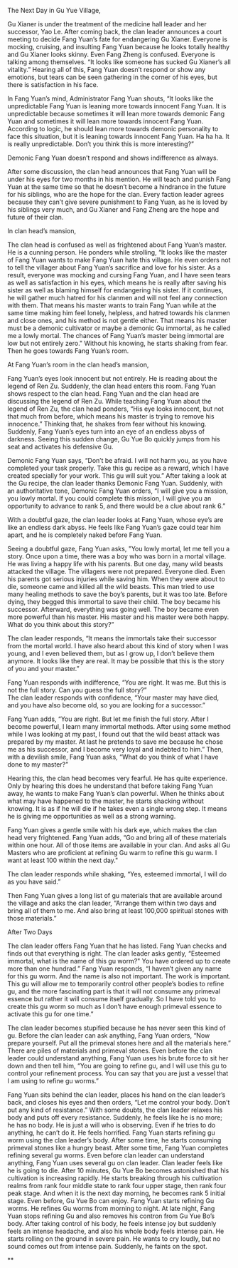 

The Next Day in Gu Yue Village,

Gu Xianer is under the treatment of the medicine hall leader and her successor, Yao Le. After coming back, the clan leader announces a court meeting to decide Fang Yuan’s fate for endangering Gu Xianer. Everyone is mocking, cruising, and insulting Fang Yuan because he looks totally healthy and Gu Xianer looks skinny. Even Fang Zheng is confused. Everyone is talking among themselves. “It looks like someone has sucked Gu Xianer’s all vitality.” Hearing all of this, Fang Yuan doesn’t respond or show any emotions, but tears can be seen gathering in the corner of his eyes, but there is satisfaction in his face. 

In Fang Yuan’s mind, Administrator Fang Yuan shouts, “It looks like the unpredictable Fang Yuan is leaning more towards innocent Fang Yuan. It is unpredictable because sometimes it will lean more towards demonic Fang Yuan and sometimes it will lean more towards innocent Fang Yuan. According to logic, he should lean more towards demonic personality to face this situation, but it is leaning towards innocent Fang Yuan. Ha ha ha. It is really unpredictable. Don’t you think this is more interesting?”

Demonic Fang Yuan doesn’t respond and shows indifference as always.

After some discussion, the clan head announces that Fang Yuan will be under his eyes for two months in his mention. He will teach and punish Fang Yuan at the same time so that he doesn’t become a hindrance in the future for his siblings, who are the hope for the clan. Every faction leader agrees because they can’t give severe punishment to Fang Yuan, as he is loved by his siblings very much, and Gu Xianer and Fang Zheng are the hope and future of their clan.

  

In clan head’s mansion,

The clan head is confused as well as frightened about Fang Yuan’s master. He is a cunning person. He ponders while strolling, “It looks like the master of Fang Yuan wants to make Fang Yuan hate this village. He even orders not to tell the villager about Fang Yuan’s sacrifice and love for his sister. As a result, everyone was mocking and cursing Fang Yuan, and I have seen tears as well as satisfaction in his eyes, which means he is really after saving his sister as well as blaming himself for endangering his sister. If it continues, he will gather much hatred for his clanmen and will not feel any connection with them. That means his master wants to train Fang Yuan while at the same time making him feel lonely, helpless, and hatred towards his clanmen and close ones, and his method is not gentle either. That means his master must be a demonic cultivator or maybe a demonic Gu immortal, as he called me a lowly mortal. The chances of Fang Yuan’s master being immortal are low but not entirely zero." Without his knowing, he starts shaking from fear. Then he goes towards Fang Yuan’s room.

  

At Fang Yuan’s room in the clan head’s mansion,

Fang Yuan’s eyes look innocent but not entirely. He is reading about the legend of Ren Zu. Suddenly, the clan head enters this room. Fang Yuan shows respect to the clan head. Fang Yuan and the clan head are discussing the legend of Ren Zu. While teaching Fang Yuan about the legend of Ren Zu, the clan head ponders, “His eye looks innocent, but not that much from before, which means his master is trying to remove his innocence.” Thinking that, he shakes from fear without his knowing. Suddenly, Fang Yuan’s eyes turn into an eye of an endless abyss of darkness. Seeing this sudden change, Gu Yue Bo quickly jumps from his seat and activates his defensive Gu. 

Demonic Fang Yuan says, “Don’t be afraid. I will not harm you, as you have completed your task properly. Take this gu recipe as a reward, which I have created specially for your work. This gu will suit you.” After taking a look at the Gu recipe, the clan leader thanks Demonic Fang Yuan. Suddenly, with an authoritative tone, Demonic Fang Yuan orders, “I will give you a mission, you lowly mortal. If you could complete this mission, I will give you an opportunity to advance to rank 5, and there would be a clue about rank 6.” 

With a doubtful gaze, the clan leader looks at Fang Yuan, whose eye’s are like an endless dark abyss. He feels like Fang Yuan’s gaze could tear him apart, and he is completely naked before Fang Yuan.

Seeing a doubtful gaze, Fang Yuan asks, "You lowly mortal, let me tell you a story. Once upon a time, there was a boy who was born in a mortal village. He was living a happy life with his parents. But one day, many wild beasts attacked the village. The villagers were not prepared. Everyone died. Even his parents got serious injuries while saving him. When they were about to die, someone came and killed all the wild beasts. This man tried to use many healing methods to save the boy’s parents, but it was too late. Before dying, they begged this immortal to save their child. The boy became his successor. Afterward, everything was going well. The boy became even more powerful than his master. His master and his master were both happy. What do you think about this story?”

The clan leader responds, “It means the immortals take their successor from the mortal world. I have also heard about this kind of story when I was young, and I even believed them, but as I grow up, I don’t believe them anymore. It looks like they are real. It may be possible that this is the story of you and your master.”

Fang Yuan responds with indifference, “You are right. It was me. But this is not the full story. Can you guess the full story?”  
The clan leader responds with confidence, “Your master may have died, and you have also become old, so you are looking for a successor.”

Fang Yuan adds, “You are right. But let me finish the full story. After I become powerful, I learn many immortal methods. After using some method while I was looking at my past, I found out that the wild beast attack was prepared by my master. At last he pretends to save me because he chose me as his successor, and I become very loyal and indebted to him.” Then, with a devilish smile, Fang Yuan asks, “What do you think of what I have done to my master?”

Hearing this, the clan head becomes very fearful. He has quite experience. Only by hearing this does he understand that before taking Fang Yuan away, he wants to make Fang Yuan’s clan powerful. When he thinks about what may have happened to the master, he starts shacking without knowing. It is as if he will die if he takes even a single wrong step. It means he is giving me opportunities as well as a strong warning.

Fang Yuan gives a gentle smile with his dark eye, which makes the clan head very frightened. Fang Yuan adds, “Go and bring all of these materials within one hour. All of those items are available in your clan. And asks all Gu Masters who are proficient at refining Gu warm to refine this gu warm. I want at least 100 within the next day."

The clan leader responds while shaking, “Yes, esteemed immortal, I will do as you have said.”

Then Fang Yuan gives a long list of gu materials that are available around the village and asks the clan leader, “Arrange them within two days and bring all of them to me. And also bring at least 100,000 spiritual stones with those materials.”

  

After Two Days

The clan leader offers Fang Yuan that he has listed. Fang Yuan checks and finds out that everything is right. The clan leader asks gently, “Esteemed immortal, what is the name of this gu worm?" You have ordered up to create more than one hundrad.” Fang Yuan responds, “I haven’t given any name for this gu worm. And the name is also not important. The work is important. This gu will allow me to temporarily control other people’s bodies to refine gu, and the more fascinating part is that it will not consume any primeval essence but rather it will consume itself gradually. So I have told you to create this gu worm so much as I don’t have enough primeval essence to activate this gu for one time.”

The clan leader becomes stupified because he has never seen this kind of gu. Before the clan leader can ask anything, Fang Yuan orders, “Now prepare yourself. Put all the primeval stones here and all the materials here.” There are piles of materials and primeval stones. Even before the clan leader could understand anything, Fang Yuan uses his brute force to sit her down and then tell him, “You are going to refine gu, and I will use this gu to control your refinement process. You can say that you are just a vessel that I am using to refine gu worms.” 

Fang Yuan sits behind the clan leader, places his hand on the clan leader’s back, and closes his eyes and then orders, “Let me control your body. Don’t put any kind of resistance.” With some doubts, the clan leader relaxes his body and puts off every resistance. Suddenly, he feels like he is no more; he has no body. He is just a will who is observing. Even if he tries to do anything, he can’t do it. He feels horrified. Fang Yuan starts refining gu worm using the clan leader’s body. After some time, he starts consuming primeval stones like a hungry beast. After some time, Fang Yuan completes refining several gu worms. Even before clan leader can understand anything, Fang Yuan uses several gu on clan leader. Clan leader feels like he is going to die. After 10 minutes, Gu Yue Bo becomes astonished that his cultivation is increasing rapidly. He starts breaking through his cultivation realms from rank four middle state to rank four upper stage, then rank four peak stage. And when it is the next day morning, he becomes rank 5 initial stage. Even before, Gu Yue Bo can enjoy. Fang Yuan starts refining Gu worms. He refines Gu worms from morning to night. At late night, Fang Yuan stops refining Gu and also removes his contron from Gu Yue Bo’s body. After taking control of his body, he feels intense joy but suddenly feels an intense headache, and also his whole body feels intense pain. He starts rolling on the ground in severe pain. He wants to cry loudly, but no sound comes out from intense pain. Suddenly, he faints on the spot.

  
**